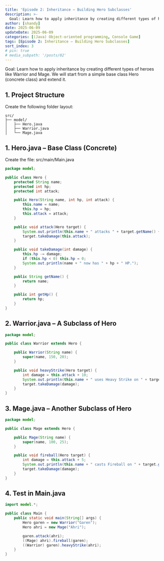```yaml
---
title: 'Episode 2: Inheritance – Building Hero Subclasses'
description: >-
  Goal: Learn how to apply inheritance by creating different types of heroes like Warrior and Mage. We will start from a simple base class Hero (concrete class) and extend it.
author: [shandy]
date: 2025-06-09
updateDate: 2025-06-09
categories: [(Java) Object-oriented programming, Console Game]
tags: [Episode 2: Inheritance – Building Hero Subclasses]
sort_index: 3
# pin: true
# media_subpath: '/posts/02'
---
```


Goal: Learn how to apply inheritance by creating different types of heroes like Warrior and Mage. We will start from a simple base class Hero (concrete class) and extend it.

## 1. Project Structure
Create the following folder layout:
```
src/
├── model/
│   ├── Hero.java
│   ├── Warrior.java
│   └── Mage.java

```
## 1. Hero.java – Base Class (Concrete)
Create the file: src/main/Main.java
``` java
package model;

public class Hero {
    protected String name;
    protected int hp;
    protected int attack;

    public Hero(String name, int hp, int attack) {
        this.name = name;
        this.hp = hp;
        this.attack = attack;
    }

    public void attack(Hero target) {
        System.out.println(this.name + " attacks " + target.getName() + " for " + this.attack + " damage.");
        target.takeDamage(this.attack);
    }

    public void takeDamage(int damage) {
        this.hp -= damage;
        if (this.hp < 0) this.hp = 0;
        System.out.println(name + " now has " + hp + " HP.");
    }

    public String getName() {
        return name;
    }

    public int getHp() {
        return hp;
    }
}
```

## 2. Warrior.java – A Subclass of Hero

``` java 
package model;

public class Warrior extends Hero {

    public Warrior(String name) {
        super(name, 150, 20);
    }

    public void heavyStrike(Hero target) {
        int damage = this.attack + 10;
        System.out.println(this.name + " uses Heavy Strike on " + target.getName() + " for " + damage + " damage!");
        target.takeDamage(damage);
    }
}
```

## 3. Mage.java – Another Subclass of Hero

```java
package model;

public class Mage extends Hero {

    public Mage(String name) {
        super(name, 100, 25);
    }

    public void fireball(Hero target) {
        int damage = this.attack + 5;
        System.out.println(this.name + " casts Fireball on " + target.getName() + " for " + damage + " magic damage!");
        target.takeDamage(damage);
    }
}

```

## 4. Test in Main.java

```java 
import model.*;

public class Main {
    public static void main(String[] args) {
        Hero garen = new Warrior("Garen");
        Hero ahri = new Mage("Ahri");

        garen.attack(ahri);
        ((Mage) ahri).fireball(garen);
        ((Warrior) garen).heavyStrike(ahri);
    }
}
```